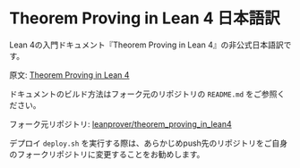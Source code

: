 # Theorem Proving in Lean 4 日本語訳

Lean 4の入門ドキュメント『Theorem Proving in Lean 4』の非公式日本語訳です。

原文: [Theorem Proving in Lean 4](https://leanprover.github.io/theorem_proving_in_lean4/)

ドキュメントのビルド方法はフォーク元のリポジトリの ``README.md`` をご参照ください。

フォーク元リポジトリ: [leanprover/theorem_proving_in_lean4](https://github.com/leanprover/theorem_proving_in_lean4)  

デプロイ ``deploy.sh`` を実行する際は、あらかじめpush先のリポジトリをご自身のフォークリポジトリに変更することをお勧めします。
